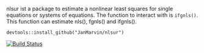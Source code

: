 nlsur ist a package to estimate a nonlinear least squares for single equations
or systems of equations.
The function to interact with is `ifgnls()`. This function can estimate nls(),
fgnls() and ifgnls().

```{r}
devtools::install_github("JanMarvin/nlsur")
```

[![Build Status](https://travis-ci.org/JanMarvin/nlsur.svg?branch=master)](https://travis-ci.org/JanMarvin/nlsur)
